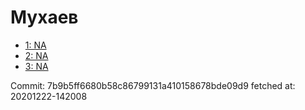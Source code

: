 # Мухаев
- [1: NA](1.md)
- [2: NA](2.md)
- [3: NA](3.md)

Commit: 7b9b5ff6680b58c86799131a410158678bde09d9
 fetched at: 20201222-142008
